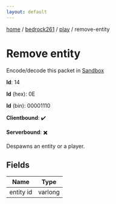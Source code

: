 ```yaml
---
layout: default
---
```


[home](/)  /  [bedrock261](/protocol/bedrock261)  /  [play](/protocol/bedrock261/play)  /  remove-entity

# Remove entity

Encode/decode this packet in [Sandbox](../../../sandbox/bedrock261#Play.RemoveEntity)

**Id**: 14

**Id** (hex): 0E

**Id** (bin): 00001110

**Clientbound**: ✔️

**Serverbound**: ✖️

Despawns an entity or a player.

## Fields

Name | Type
---|---
entity id | varlong
